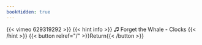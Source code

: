 ```yaml
---
bookHidden: true
---
```


{{< vimeo 629319292 >}}
{{< hint info >}}
♫ Forget the Whale - Clocks
{{< /hint >}}
{{< button relref="/" >}}Return{{< /button >}}

